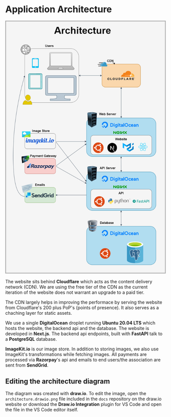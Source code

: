 # Application Architecture

<p align="center"><img src="/assets/tech/architecture.png" alt="Architecture"/></p>

The website sits behind **Cloudflare** which acts as the content delivery network (CDN). We are using the free tier of the CDN as the current iteration of the website does not warrant an upgrade to a paid tier.

The CDN largely helps in improving the performace by serving the website from Cloudflare's 200 plus PoP's (points of presence). It also serves as a chaching layer for static assets.

We use a single **DigitalOcean** droplet running **Ubuntu 20.04 LTS** which hosts the website, the backend api and the database. The website is developed in **Next.js**. The backend api endpoints, built with **FastAPI** talk to a **PostgreSQL** database.

**ImageKit.io** is our image store. In addition to storing images, we also use ImageKit's transformations while fetching images. All payments are processed via **Razorpay**'s api and emails to end users/the association are sent from **SendGrid**.

## Editing the architecture diagram

The diagram was created with **draw.io**. To edit the image, open the `architecture.drawio.png` file included in the `docs` repository on the draw.io website or download the **Draw.io Integration** plugin for VS Code and open the file in the VS Code editor itself.

